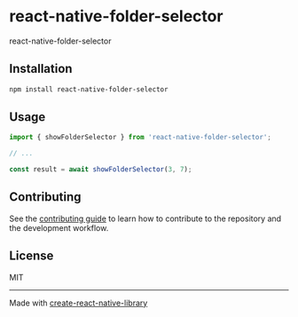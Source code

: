 # react-native-folder-selector

react-native-folder-selector

## Installation

```sh
npm install react-native-folder-selector
```

## Usage

```js
import { showFolderSelector } from 'react-native-folder-selector';

// ...

const result = await showFolderSelector(3, 7);
```

## Contributing

See the [contributing guide](CONTRIBUTING.md) to learn how to contribute to the repository and the development workflow.

## License

MIT

---

Made with [create-react-native-library](https://github.com/callstack/react-native-builder-bob)
